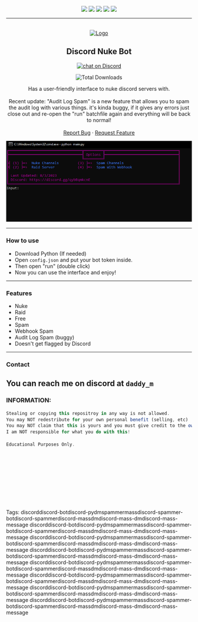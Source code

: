 <div id="top"></div>
<p align="center">
  <img src="https://img.shields.io/github/contributors/Jakee8718/RS2-Discord-Server-Nuke-Bot.svg?style=for-the-badge"/>
  <img src="https://img.shields.io/github/forks/Jakee8718/RS2-Discord-Server-Nuke-Bot.svg?style=for-the-badge"/>
  <img src="https://img.shields.io/github/stars/Jakee8718/RS2-Discord-Server-Nuke-Bot.svg?style=for-the-badge"/>
  <img src="https://img.shields.io/github/issues/Jakee8718/RS2-Discord-Server-Nuke-Bot.svg?style=for-the-badge"/>
  <img src="https://img.shields.io/github/license/Jakee8718/RS2-Discord-Server-Nuke-Bot.svg?style=for-the-badge"/>
</p>
  
---------------------------------------
  
<br/>
<div align="center">
  <a href="https://github.com/Jakee8718/RS2-Discord-Server-Nuke-Bot">
    <img src="https://i.imgur.com/9l4pHEN.png" alt="Logo" width="120" height="120">
  </a>
  
  <h2 align="center">Discord Nuke Bot </h3>

  <p>
    <a href="https://discord.gg/qybBqmkcnE">
        <img src="https://img.shields.io/discord/1072644441921306766?logo=discord"
            alt="chat on Discord"></a>
<p>
<p>

  <img alt="Total Downloads" src="https://img.shields.io/github/downloads/Jakee8718/RS2-Discord-Server-Nuke-Bot/total">


</p>

  <p align="center">
    Has a user-friendly interface to nuke discord servers with.
<br />
<br />
Recent update: "Audit Log Spam" is a new feature that allows you to spam the audit log with various things. it's kinda buggy, if it gives any errors just close out and re-open the "run" batchfile again and everything will be back to normal!
    <br />
    <br />
    <a href="https://github.com/Jakee8718/RS2-Discord-Server-Nuke-Bot/issues">Report Bug</a>
    ·
    <a href="https://github.com/Jakee8718/RS2-Discord-Server-Nuke-Bot/issues">Request Feature</a>
  </p>
</div>

<p align="center">
<img src="example.PNG" alt="Image of product">
 </p>
</div>


---------------------------------------

### How to use

* Download Python (If needed)
* Open `config.json` and put your bot token inside.
* Then open "run" (double click)
* Now you can use the interface and enjoy!

---------------------------------------

### Features
* Nuke
* Raid
* Free
* Spam
* Webhook Spam
* Audit Log Spam (buggy)
* Doesn't get flagged by Discord

---------------------------------------

### Contact
You can reach me on discord at `daddy_m`
---------------------------------------


### INFORMATION:

```js
Stealing or copying this repositroy in any way is not allowed.
You may NOT redestribute for your own personal benefit (selling, etc)
You may NOT claim that this is yours and you must give credit to the owner (Me)
I am NOT responsible for what you do with this!

Educational Purposes Only.
```
<br />
<br />
<br />
<br />
<br />
<br />
<br />
<br />
<br />
Tags:
discorddiscord-botdiscord-pydmspammermassdiscord-spammer-botdiscord-spammerdiscord-massdmdiscord-mass-dmdiscord-mass-message
discorddiscord-botdiscord-pydmspammermassdiscord-spammer-botdiscord-spammerdiscord-massdmdiscord-mass-dmdiscord-mass-message
discorddiscord-botdiscord-pydmspammermassdiscord-spammer-botdiscord-spammerdiscord-massdmdiscord-mass-dmdiscord-mass-message
discorddiscord-botdiscord-pydmspammermassdiscord-spammer-botdiscord-spammerdiscord-massdmdiscord-mass-dmdiscord-mass-message
discorddiscord-botdiscord-pydmspammermassdiscord-spammer-botdiscord-spammerdiscord-massdmdiscord-mass-dmdiscord-mass-message
discorddiscord-botdiscord-pydmspammermassdiscord-spammer-botdiscord-spammerdiscord-massdmdiscord-mass-dmdiscord-mass-message
discorddiscord-botdiscord-pydmspammermassdiscord-spammer-botdiscord-spammerdiscord-massdmdiscord-mass-dmdiscord-mass-message
discorddiscord-botdiscord-pydmspammermassdiscord-spammer-botdiscord-spammerdiscord-massdmdiscord-mass-dmdiscord-mass-message
